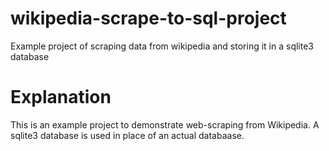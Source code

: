 # wikipedia-scrape-to-sql-project
Example project of scraping data from wikipedia and storing it in a sqlite3 database

# Explanation

This is an example project to demonstrate web-scraping from Wikipedia. A sqlite3 database is used in place of an actual databaase. 

